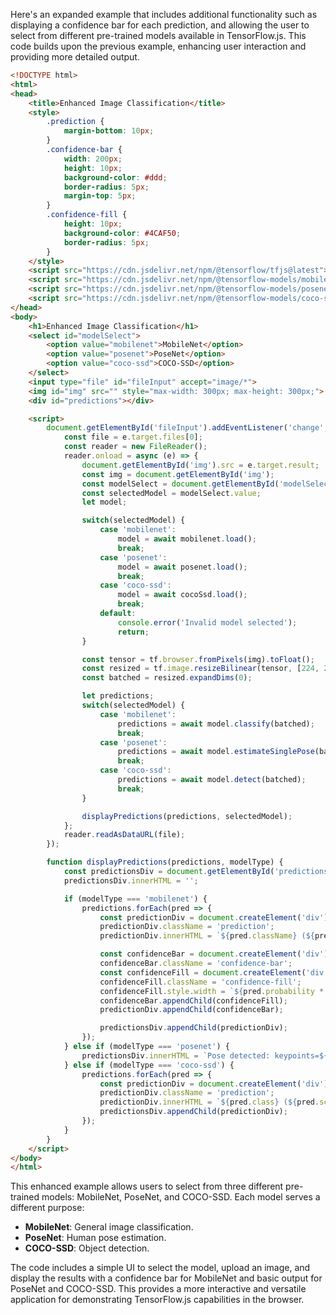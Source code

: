 Here's an expanded example that includes additional functionality such as displaying a confidence bar for each prediction, and allowing the user to select from different pre-trained models available in TensorFlow.js. This code builds upon the previous example, enhancing user interaction and providing more detailed output.

```html
<!DOCTYPE html>
<html>
<head>
    <title>Enhanced Image Classification</title>
    <style>
        .prediction {
            margin-bottom: 10px;
        }
        .confidence-bar {
            width: 200px;
            height: 10px;
            background-color: #ddd;
            border-radius: 5px;
            margin-top: 5px;
        }
        .confidence-fill {
            height: 10px;
            background-color: #4CAF50;
            border-radius: 5px;
        }
    </style>
    <script src="https://cdn.jsdelivr.net/npm/@tensorflow/tfjs@latest"></script>
    <script src="https://cdn.jsdelivr.net/npm/@tensorflow-models/mobilenet@latest"></script>
    <script src="https://cdn.jsdelivr.net/npm/@tensorflow-models/posenet@latest"></script>
    <script src="https://cdn.jsdelivr.net/npm/@tensorflow-models/coco-ssd@latest"></script>
</head>
<body>
    <h1>Enhanced Image Classification</h1>
    <select id="modelSelect">
        <option value="mobilenet">MobileNet</option>
        <option value="posenet">PoseNet</option>
        <option value="coco-ssd">COCO-SSD</option>
    </select>
    <input type="file" id="fileInput" accept="image/*">
    <img id="img" src="" style="max-width: 300px; max-height: 300px;">
    <div id="predictions"></div>

    <script>
        document.getElementById('fileInput').addEventListener('change', async (e) => {
            const file = e.target.files[0];
            const reader = new FileReader();
            reader.onload = async (e) => {
                document.getElementById('img').src = e.target.result;
                const img = document.getElementById('img');
                const modelSelect = document.getElementById('modelSelect');
                const selectedModel = modelSelect.value;
                let model;

                switch(selectedModel) {
                    case 'mobilenet':
                        model = await mobilenet.load();
                        break;
                    case 'posenet':
                        model = await posenet.load();
                        break;
                    case 'coco-ssd':
                        model = await cocoSsd.load();
                        break;
                    default:
                        console.error('Invalid model selected');
                        return;
                }

                const tensor = tf.browser.fromPixels(img).toFloat();
                const resized = tf.image.resizeBilinear(tensor, [224, 224]);
                const batched = resized.expandDims(0);

                let predictions;
                switch(selectedModel) {
                    case 'mobilenet':
                        predictions = await model.classify(batched);
                        break;
                    case 'posenet':
                        predictions = await model.estimateSinglePose(batched);
                        break;
                    case 'coco-ssd':
                        predictions = await model.detect(batched);
                        break;
                }

                displayPredictions(predictions, selectedModel);
            };
            reader.readAsDataURL(file);
        });

        function displayPredictions(predictions, modelType) {
            const predictionsDiv = document.getElementById('predictions');
            predictionsDiv.innerHTML = '';

            if (modelType === 'mobilenet') {
                predictions.forEach(pred => {
                    const predictionDiv = document.createElement('div');
                    predictionDiv.className = 'prediction';
                    predictionDiv.innerHTML = `${pred.className} (${pred.probability.toFixed(2)})`;

                    const confidenceBar = document.createElement('div');
                    confidenceBar.className = 'confidence-bar';
                    const confidenceFill = document.createElement('div');
                    confidenceFill.className = 'confidence-fill';
                    confidenceFill.style.width = `${pred.probability * 100}%`;
                    confidenceBar.appendChild(confidenceFill);
                    predictionDiv.appendChild(confidenceBar);

                    predictionsDiv.appendChild(predictionDiv);
                });
            } else if (modelType === 'posenet') {
                predictionsDiv.innerHTML = `Pose detected: keypoints=${predictions.keypoints.length}`;
            } else if (modelType === 'coco-ssd') {
                predictions.forEach(pred => {
                    const predictionDiv = document.createElement('div');
                    predictionDiv.className = 'prediction';
                    predictionDiv.innerHTML = `${pred.class} (${pred.score.toFixed(2)})`;
                    predictionsDiv.appendChild(predictionDiv);
                });
            }
        }
    </script>
</body>
</html>
```

This enhanced example allows users to select from three different pre-trained models: MobileNet, PoseNet, and COCO-SSD. Each model serves a different purpose:

- **MobileNet**: General image classification.
- **PoseNet**: Human pose estimation.
- **COCO-SSD**: Object detection.

The code includes a simple UI to select the model, upload an image, and display the results with a confidence bar for MobileNet and basic output for PoseNet and COCO-SSD. This provides a more interactive and versatile application for demonstrating TensorFlow.js capabilities in the browser.

